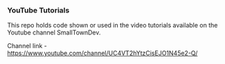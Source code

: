### YouTube Tutorials

This repo holds code shown or used in the video tutorials available on the Youtube channel SmallTownDev.

Channel link - https://www.youtube.com/channel/UC4VT2hYtzCisEJO1N45e2-Q/